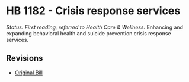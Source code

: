 # HB 1182 - Crisis response services
*Status: First reading, referred to Health Care & Wellness.*
Enhancing and expanding behavioral health and suicide prevention crisis response services.

## Revisions
* [Original Bill](1/)